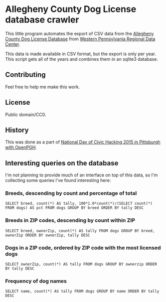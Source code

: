 Allegheny County Dog License database crawler
=============================================

This little program automates the export of CSV data from the
[Allegheny County Dog License Database](http://infoportal.alleghenycounty.us/dogdata/default.aspx) from [Western Pennsylvania Regional Data Center](http://www.wprdc.org).

This data is made available in CSV format, but the export is only per year. This script gets all of the years and combines them in an sqlite3 database.

## Contributing

Feel free to help me make this work.

## License

Public domain/CC0.

## History

This was done as a part of [National Day of Civic Hacking 2015 in Pittsburgh with OpenPGH](http://www.meetup.com/Open-Pittsburgh-our-Regions-Code-for-America-Brigade/events/221659747/).

## Interesting queries on the database

I'm not planning to provide much of an interface on top of this data, so I'm collecting some queries I've found interesting here:

### Breeds, descending by count and percentage of total

    SELECT breed, count(*) AS tally, 100*1.0*count(*)/(SELECT count(*) FROM dogs) AS pct FROM dogs GROUP BY breed ORDER BY tally DESC

### Breeds in ZIP codes, descending by count within ZIP

    SELECT breed, ownerZip, count(*) AS tally FROM dogs GROUP BY breed, ownerZip ORDER BY ownerZip, tally DESC

### Dogs in a ZIP code, ordered by ZIP code with the most licensed dogs

    SELECT ownerZip, count(*) AS tally FROM dogs GROUP BY ownerzip ORDER BY tally DESC

### Frequency of dog names

    SELECT name, count(*) AS tally FROM dogs GROUP BY name ORDER BY tally DESC

